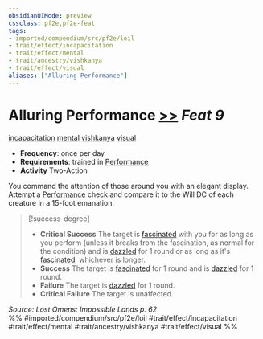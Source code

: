 ```yaml
---
obsidianUIMode: preview
cssclass: pf2e,pf2e-feat
tags:
- imported/compendium/src/pf2e/loil
- trait/effect/incapacitation
- trait/effect/mental
- trait/ancestry/vishkanya
- trait/effect/visual
aliases: ["Alluring Performance"]
---
```

# Alluring Performance  [>>](chapter-9-playing-the-game.md#Actions "Two-Action") *Feat 9*  
[incapacitation](incapacitation.md)  [mental](mental.md)  [vishkanya](vishkanya-loil.md)  [visual](visual.md)  

- **Frequency**: once per day
- **Requirements**: trained in [Performance](../skills.md#Performance)
- **Activity** Two-Action

You command the attention of those around you with an elegant display. Attempt a [Performance](../skills.md#Performance) check and compare it to the Will DC of each creature in a 15-foot emanation.

> [!success-degree] 
> - **Critical Success** The target is [fascinated](conditions.md#Fascinated) with you for as long as you perform (unless it breaks from the fascination, as normal for the condition) and is [dazzled](conditions.md#Dazzled) for 1 round or as long as it's [fascinated](conditions.md#Fascinated), whichever is longer.
> - **Success** The target is [fascinated](conditions.md#Fascinated) for 1 round and is [dazzled](conditions.md#Dazzled) for 1 round.
> - **Failure** The target is [dazzled](conditions.md#Dazzled) for 1 round.
> - **Critical Failure** The target is unaffected.

*Source: Lost Omens: Impossible Lands p. 62*  
%% #imported/compendium/src/pf2e/loil #trait/effect/incapacitation #trait/effect/mental #trait/ancestry/vishkanya #trait/effect/visual %%